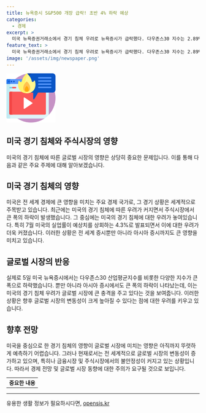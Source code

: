 ```yaml
---
title: 뉴욕증시 S&P500 개장 급락! 초반 4% 하락 예상
categories:
  - 경제
excerpt: >
  미국 뉴욕증권거래소에서 경기 침체 우려로 뉴욕증시가 급락했다. 다우존스30 지수는 2.89%, S&P 500 지수는 4.09%, 나스닥 지수는 5.77%나 하락했다. 최근 미국의 실업률 상승으로 경기 침체 우려가 높아지면서 투매 현상이 나타났다. 이로 인해 아시아 증시도 대폭 하락했다. 닛케이지수는 12.4%, 코스피는 8.77%, 코스닥지수는 11.3% 하락했다.
feature_text: >
  미국 뉴욕증권거래소에서 경기 침체 우려로 뉴욕증시가 급락했다. 다우존스30 지수는 2.89%, S&P 500 지수는 4.09%, 나스닥 지수는 5.77%나 하락했다. 최근 미국의 실업률 상승으로 경기 침체 우려가 높아지면서 투매 현상이 나타났다. 이로 인해 아시아 증시도 대폭 하락했다. 닛케이지수는 12.4%, 코스피는 8.77%, 코스닥지수는 11.3% 하락했다.
image: '/assets/img/newspaper.png'
---
```


<p><img src="/assets/img/news.png" alt="rentncar 속보" /></p>

<h2>미국 경기 침체와 주식시장의 영향</h2>

<p>미국의 경기 침체에 따른 글로벌 시장의 영향은 상당히 중요한 문제입니다. 이를 통해 다음과 같은 주요 주제에 대해 알아보겠습니다.</p>

<h2>미국 경기 침체의 영향</h2>

<p>미국은 전 세계 경제에 큰 영향을 미치는 주요 경제 국가로, 그 경기 상황은 세계적으로 주목받고 있습니다. 최근에는 미국의 경기 침체에 따른 우려가 커지면서 주식시장에서 큰 폭의 하락이 발생했습니다. 그 중심에는 미국의 경기 침체에 대한 우려가 놓여있습니다. 특히 7월 미국의 실업률이 예상치를 상회하는 4.3%로 발표되면서 이에 대한 우려가 더욱 커졌습니다. 이러한 상황은 전 세계 증시뿐만 아니라 아시아 증시까지도 큰 영향을 미치고 있습니다.</p>

<h2>글로벌 시장의 반응</h2>

<p>실제로 5일 미국 뉴욕증시에서는 다우존스30 산업평균지수를 비롯한 다양한 지수가 큰 폭으로 하락했습니다. 뿐만 아니라 아시아 증시에서도 큰 폭의 하락이 나타났는데, 이는 미국의 경기 침체 우려가 글로벌 시장에 큰 충격을 주고 있다는 것을 보여줍니다. 이러한 상황은 향후 글로벌 시장의 변동성이 크게 높아질 수 있다는 점에 대한 우려를 키우고 있습니다.</p>

<h2>향후 전망</h2>

<p>미국을 중심으로 한 경기 침체의 영향이 글로벌 시장에 미치는 영향은 아직까지 뚜렷하게 예측하기 어렵습니다. 그러나 현재로서는 전 세계적으로 글로벌 시장의 변동성이 증가하고 있으며, 특히나 금융시장 및 주식시장에서의 불안정성이 커지고 있는 상황입니다. 따라서 경제 전망 및 글로벌 시장 동향에 대한 주의가 요구될 것으로 보입니다.</p>

<p data-ke-size="size16"></p>

<table>
  <tbody>
    <tr>
      <td style="text-align: center; height: 17px;"><b>중요한 내용</b></td>
    </tr>
  </tbody>
</table>

<p data-ke-size="size16"></p>

<hr>
유용한 생활 정보가 필요하시다면, <a href="https://opensis.kr" rel="dofollow">opensis.kr</a>


